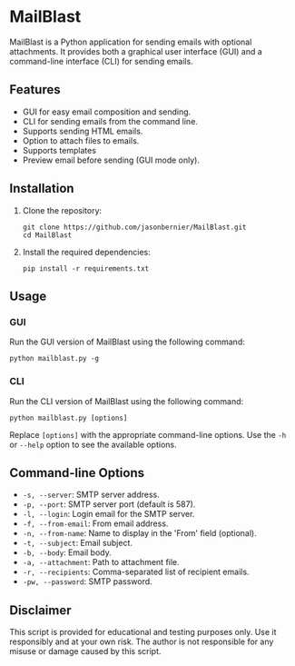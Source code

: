 # MailBlast

MailBlast is a Python application for sending emails with optional attachments. It provides both a graphical user interface (GUI) and a command-line interface (CLI) for sending emails. 

## Features

- GUI for easy email composition and sending.
- CLI for sending emails from the command line.
- Supports sending HTML emails.
- Option to attach files to emails.
- Supports templates
- Preview email before sending (GUI mode only).

## Installation

1. Clone the repository:

    ```
    git clone https://github.com/jasonbernier/MailBlast.git
    cd MailBlast
    ```

2. Install the required dependencies:

    ```
    pip install -r requirements.txt
    ```

## Usage

### GUI

Run the GUI version of MailBlast using the following command:

    
    python mailblast.py -g
   
### CLI

Run the CLI version of MailBlast using the following command:

    
    python mailblast.py [options]
    

Replace `[options]` with the appropriate command-line options. Use the `-h` or `--help` option to see the available options.


## Command-line Options

- `-s, --server`: SMTP server address.
- `-p, --port`: SMTP server port (default is 587).
- `-l, --login`: Login email for the SMTP server.
- `-f, --from-email`: From email address.
- `-n, --from-name`: Name to display in the 'From' field (optional).
- `-t, --subject`: Email subject.
- `-b, --body`: Email body.
- `-a, --attachment`: Path to attachment file.
- `-r, --recipients`: Comma-separated list of recipient emails.
- `-pw, --password`: SMTP password.

## Disclaimer

This script is provided for educational and testing purposes only. Use it responsibly and at your own risk. The author is not responsible for any misuse or damage caused by this script.





